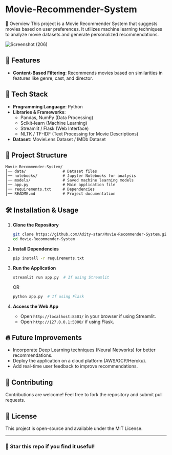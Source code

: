 # Movie-Recommender-System
📌 Overview
This project is a Movie Recommender System that suggests movies based on user preferences. It utilizes machine learning techniques to analyze movie datasets and generate personalized recommendations.

![Screenshot (206)](https://github.com/user-attachments/assets/712ed5aa-3c5f-4e4c-a83e-9afb6c1a3962)

## 🚀 Features
- **Content-Based Filtering**: Recommends movies based on similarities in features like genre, cast, and director.
  
## 🔧 Tech Stack
- **Programming Language**: Python
- **Libraries & Frameworks**:
  - Pandas, NumPy (Data Processing)
  - Scikit-learn (Machine Learning)
  - Streamlit / Flask (Web Interface)
  - NLTK / TF-IDF (Text Processing for Movie Descriptions)
- **Dataset**: MovieLens Dataset / IMDb Dataset

## 📂 Project Structure
```
Movie-Recommender-System/
│── data/                # Dataset files
│── notebooks/           # Jupyter Notebooks for analysis
│── models/              # Saved machine learning models
│── app.py               # Main application file
│── requirements.txt     # Dependencies
│── README.md            # Project documentation
```

## 🛠 Installation & Usage
1. **Clone the Repository**
   ```bash
   git clone https://github.com/Adity-star/Movie-Recommender-System.git
   cd Movie-Recommender-System
   ```
2. **Install Dependencies**
   ```bash
   pip install -r requirements.txt
   ```
3. **Run the Application**
   ```bash
   streamlit run app.py  # If using Streamlit
   ```
   OR
   ```bash
   python app.py  # If using Flask
   ```

4. **Access the Web App**
   - Open `http://localhost:8501/` in your browser if using Streamlit.
   - Open `http://127.0.0.1:5000/` if using Flask.

## 🔥 Future Improvements
- Incorporate Deep Learning techniques (Neural Networks) for better recommendations.
- Deploy the application on a cloud platform (AWS/GCP/Heroku).
- Add real-time user feedback to improve recommendations.

## 🤝 Contributing
Contributions are welcome! Feel free to fork the repository and submit pull requests.

## 📜 License
This project is open-source and available under the MIT License.

---
### 🌟 Star this repo if you find it useful!

